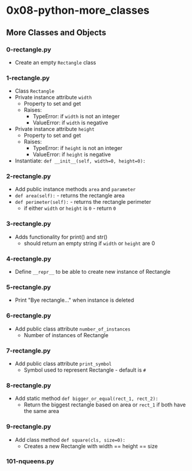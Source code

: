 # 0x08-python-more_classes

## More Classes and Objects
### 0-rectangle.py
* Create an empty `Rectangle` class

### 1-rectangle.py
* Class `Rectangle`
* Private instance attribute `width`
  * Property to set and get
  * Raises:
    * TypeError: if `width` is not an integer
    * ValueError: if `width` is negative
* Private instance attribute `height`
  * Property to set and get
  * Raises:
    * TypeError: if `height` is not an integer
    * ValueError: if `height` is negative
* Instantiate: `def __init__(self, width=0, height=0):`

### 2-rectangle.py
* Add public instance methods `area` and `parameter`
* `def area(self):` - returns the rectangle area
* `def perimeter(self):` - returns the rectangle perimeter
  * if either `width` or `height` is `0` - return `0`

### 3-rectangle.py
* Adds functionality for print() and str()
  * should return an empty string if `width` or `height` are 0

### 4-rectangle.py
* Define `__repr__` to be able to create new instance of Rectangle

### 5-rectangle.py
* Print "Bye rectangle..." when instance is deleted

### 6-rectangle.py
* Add public class attribute `number_of_instances`
  * Number of instances of Rectangle

### 7-rectangle.py
* Add public class attribute `print_symbol`
  * Symbol used to represent Rectangle - default is `#`

### 8-rectangle.py
* Add static method `def bigger_or_equal(rect_1, rect_2):`
  * Return the biggest rectangle based on area or `rect_1` if both have the same area

### 9-rectangle.py
* Add class method `def square(cls, size=0):`
  * Creates a new Rectangle with width == height == size

### 101-nqueens.py
